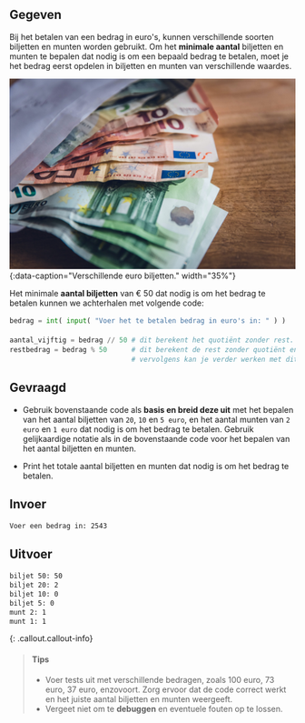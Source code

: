 ## Gegeven

Bij het betalen van een bedrag in euro's, kunnen verschillende soorten biljetten en munten worden gebruikt. Om het **minimale aantal** biljetten en munten te bepalen dat nodig is om een bepaald bedrag te betalen, moet je het bedrag eerst opdelen in biljetten en munten van verschillende waardes.

![Verschillende euro biljetten.](media/markus-spiske.jpg "Foto door Markus Spiske op Unsplash."){:data-caption="Verschillende euro biljetten." width="35%"}

Het minimale **aantal biljetten** van € 50 dat nodig is om het bedrag te betalen kunnen we achterhalen met volgende code:

```python
bedrag = int( input( "Voer het te betalen bedrag in euro's in: " ) )

aantal_vijftig = bedrag // 50 # dit berekent het quotiënt zonder rest. 
restbedrag = bedrag % 50      # dit berekent de rest zonder quotiënt en kent deze toe aan de variabele restbedrag. 
                              # vervolgens kan je verder werken met dit restbedrag
```

## Gevraagd

* Gebruik bovenstaande code als **basis en breid deze uit** met het bepalen van het aantal biljetten van `20`, `10` en `5 euro`, en het aantal munten van `2 euro` en `1 euro` dat nodig is om het bedrag te betalen. Gebruik gelijkaardige notatie als in de bovenstaande code voor het bepalen van het aantal biljetten en munten.

* Print het totale aantal biljetten en munten dat nodig is om het bedrag te betalen. 

## Invoer

```
Voer een bedrag in: 2543
```

## Uitvoer

```
biljet 50: 50
biljet 20: 2
biljet 10: 0
biljet 5: 0
munt 2: 1
munt 1: 1
```

{: .callout.callout-info}
>#### Tips
>* Voer tests uit met verschillende bedragen, zoals 100 euro, 73 euro, 37 euro, enzovoort. Zorg ervoor dat de code correct werkt en het juiste aantal biljetten en munten weergeeft.
>* Vergeet niet om te **debuggen** en eventuele fouten op te lossen.

